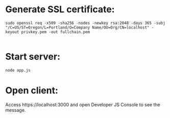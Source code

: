 # Generate SSL certificate:

```
sudo openssl req -x509 -sha256 -nodes -newkey rsa:2048 -days 365 -subj "/C=US/ST=Oregon/L=Portland/O=Company Name/OU=Org/CN=localhost" -keyout privkey.pem -out fullchain.pem


```
# Start server:

```
node app.js
```

# Open client:

Access https://localhost:3000 and open Developer JS Console to see the message.
